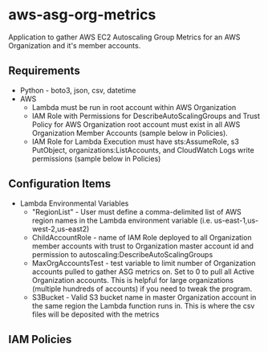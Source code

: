 # aws-asg-org-metrics
Application to gather AWS EC2 Autoscaling Group Metrics for an AWS Organization and it's member accounts.

## Requirements

* Python - boto3, json, csv, datetime
* AWS
  * Lambda must be run in root account within AWS Organization
  * IAM Role with Permissions for DescribeAutoScalingGroups and Trust Policy for AWS Organization root account must exist in all AWS Organization Member Accounts (sample below in Policies). 
  * IAM Role for Lambda Execution must have sts:AssumeRole, s3 PutObject, organizations:ListAccounts, and CloudWatch Logs write permissions (sample below in Policies)

## Configuration Items

* Lambda Environmental Variables
  * "RegionList" - User must define a comma-delimited list of AWS region names in the Lambda environment variable (i.e. us-east-1,us-west-2,us-east2)
  * ChildAccountRole - name of IAM Role deployed to all Organization member accounts with trust to Organization master account id and permission to autoscaling:DescribeAutoScalingGroups
  * MaxOrgAccountsTest - test variable to limit number of Organization accounts pulled to gather ASG metrics on. Set to 0 to pull all Active Organization accounts. This is helpful for large organizations (multiple hundreds of accounts) if you need to tweak the program.
  * S3Bucket - Valid S3 bucket name in master Organization account in the same region the Lambda function runs in. This is where the csv files will be deposited with the metrics
  
## IAM Policies
  
